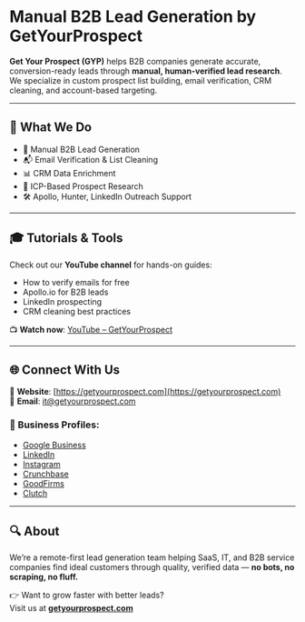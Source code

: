 # Manual B2B Lead Generation by GetYourProspect

**Get Your Prospect (GYP)** helps B2B companies generate accurate, conversion-ready leads through **manual, human-verified lead research**. We specialize in custom prospect list building, email verification, CRM cleaning, and account-based targeting.

---

## 🔧 What We Do

- 🎯 Manual B2B Lead Generation
- 📬 Email Verification & List Cleaning
- 📊 CRM Data Enrichment
- 🧠 ICP-Based Prospect Research
- 🛠️ Apollo, Hunter, LinkedIn Outreach Support

---

## 🎓 Tutorials & Tools

Check out our **YouTube channel** for hands-on guides:

- How to verify emails for free  
- Apollo.io for B2B leads  
- LinkedIn prospecting  
- CRM cleaning best practices  

📺 **Watch now**: [YouTube – GetYourProspect](https://www.youtube.com/@GetYourProspect)

---

## 🌐 Connect With Us

🔗 **Website**: [https://getyourprospect.com](https://getyourprospect.com)  
📧 **Email**: it@getyourprospect.com  

### 💼 Business Profiles:
- [Google Business](https://g.co/kgs/FFe2mL6)  
- [LinkedIn](https://www.linkedin.com/company/get-your-prospect/)  
- [Instagram](https://www.instagram.com/get_your_prospect/)  
- [Crunchbase](https://www.crunchbase.com/organization/get-your-prospect)  
- [GoodFirms](https://www.goodfirms.co/company/get-your-prospect)  
- [Clutch](https://clutch.co/profile/get-your-prospect)  

---

## 🔍 About

We’re a remote-first lead generation team helping SaaS, IT, and B2B service companies find ideal customers through quality, verified data — **no bots, no scraping, no fluff.**

👉 Want to grow faster with better leads?  
Visit us at **[getyourprospect.com](https://getyourprospect.com)**

